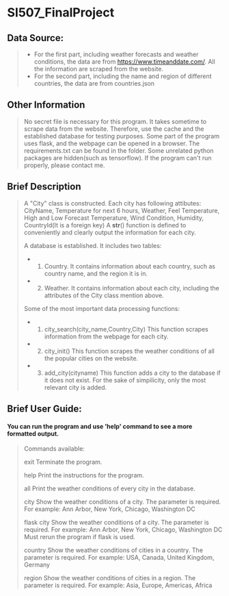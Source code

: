 # SI507_FinalProject

## Data Source:	
> - For the first part, including weather forecasts and weather conditions, the data are from https://www.timeanddate.com/. All the information are scraped from the website.
> - For the second part, including the name and region of different countries, the data are from countries.json

## Other Information
> No secret file is necessary for this program.
> It takes sometime to scrape data from the website. 
> Therefore, use the cache and the established database for testing purposes.
> Some part of the program uses flask, and the webpage can be opened in a browser.
> The requirements.txt can be found in the folder. 
> Some unrelated python packages are hidden(such as tensorflow). 
> If the program can't run properly, please contact me.

## Brief Description
> A "City" class is constructed. 
> Each city has following attibutes: CityName, Temperature for next 6 hours, Weather, Feel Temperature, High and Low Forecast Temperature, Wind Condition, Humidity, CountryId(It is a foreign key)
> A __str__() function is defined to conveniently and clearly output the information for each city.
> 
> A database is established. It includes two tables: 
> - 1. Country. It contains information about each country, such as country name, and the region it is in.
> - 2. Weather. It contains information about each city, including the attributes of the City class mention above.
>
> Some of the most important data processing functions:
> - 1. city_search(city_name,Country,City)
> This function scrapes information from the webpage for each city.
> - 2. city_init()
> This function scrapes the weather conditions of all the popular cities on the website.
> - 3. add_city(cityname)
> This function adds a city to the database if it does not exist. For the sake of simpilicity, only the most relevant city is added.

## Brief User Guide:
#### You can run the program and use 'help' command to see a more formatted output.
> Commands available:
> 
> exit
>     Terminate the program.
> 
> help
>     Print the instructions for the program. 
>     
> all
>     Print the weather conditions of every city in the database.
> 
> city <CityName>
>     Show the weather conditions of a city. 
>     The parameter <CityName> is required. For example: Ann Arbor, New York, Chicago, Washington DC
> 
> flask city <CityName>
>     Show the weather conditions of a city. 
>     The parameter <CityName> is required. For example: Ann Arbor, New York, Chicago, Washington DC
>     Must rerun the program if flask is used.
> 
> country <CountryName>
>     Show the weather conditions of cities in a country.
>     The parameter <CountryName> is required. For example: USA, Canada, United Kingdom, Germany
> 
> region <RegionName>
>     Show the weather conditions of cities in a region.
>     The parameter <RegionName> is required. For example: Asia, Europe, Americas, Africa
